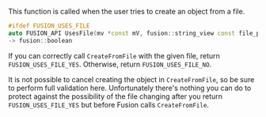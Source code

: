 This function is called when the user tries to create an object from a file.
```cpp
#ifdef FUSION_USES_FILE
auto FUSION_API UsesFile(mv *const mV, fusion::string_view const file_path) noexcept
-> fusion::boolean
```
If you can correctly call `CreateFromFile` with the given file, return `FUSION_USES_FILE_YES`.
Otherwise, return `FUSION_USES_FILE_NO`.

It is not possible to cancel creating the object in `CreateFromFile`, so be sure to perform full validation here. Unfortunately there's nothing you can do to protect against the possibility of the file changing after you return `FUSION_USES_FILE_YES` but before Fusion calls `CreateFromFile`.
